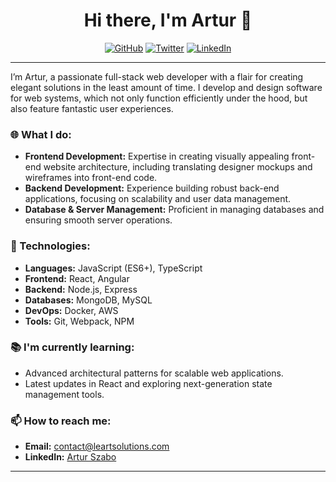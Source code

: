 <h1 align="center">Hi there, I'm Artur 👋</h1>

<p align="center">
  <a href="https://github.com/artursz1"><img src="https://img.shields.io/github/followers/artursz1?label=follow&style=social" alt="GitHub"></a>
  <a href="https://twitter.com/artursz1"><img src="https://img.shields.io/twitter/follow/artursz1?label=Twitter&style=social" alt="Twitter"></a>
  <a href="https://linkedin.com/in/artursz1"><img src="https://img.shields.io/badge/LinkedIn-Connect-blue" alt="LinkedIn"></a>
</p>

---

I’m Artur, a passionate full-stack web developer with a flair for creating elegant solutions in the least amount of time. I develop and design software for web systems, which not only function efficiently under the hood, but also feature fantastic user experiences.

### 🌐 What I do:

- **Frontend Development:** Expertise in creating visually appealing front-end website architecture, including translating designer mockups and wireframes into front-end code.
- **Backend Development:** Experience building robust back-end applications, focusing on scalability and user data management.
- **Database & Server Management:** Proficient in managing databases and ensuring smooth server operations.

### 🚀 Technologies:

- **Languages:** JavaScript (ES6+), TypeScript
- **Frontend:** React, Angular
- **Backend:** Node.js, Express
- **Databases:** MongoDB, MySQL
- **DevOps:** Docker, AWS
- **Tools:** Git, Webpack, NPM

### 📚 I'm currently learning:

- Advanced architectural patterns for scalable web applications.
- Latest updates in React and exploring next-generation state management tools.

### 📫 How to reach me:

- **Email:** [contact@leartsolutions.com](mailto:email@artursz1.com)
- **LinkedIn:** [Artur Szabo]([https://linkedin.com/in/artursz1](https://www.linkedin.com/in/artur-szabo/))

---
